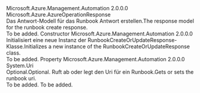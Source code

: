 <Type Name="RunbookCreateOrUpdateResponse" FullName="Microsoft.Azure.Management.Automation.Models.RunbookCreateOrUpdateResponse">
  <TypeSignature Language="C#" Value="public class RunbookCreateOrUpdateResponse : Microsoft.Azure.AzureOperationResponse" />
  <TypeSignature Language="ILAsm" Value=".class public auto ansi beforefieldinit RunbookCreateOrUpdateResponse extends Microsoft.Azure.AzureOperationResponse" />
  <TypeSignature Language="DocId" Value="T:Microsoft.Azure.Management.Automation.Models.RunbookCreateOrUpdateResponse" />
  <TypeSignature Language="VB.NET" Value="Public Class RunbookCreateOrUpdateResponse&#xA;Inherits AzureOperationResponse" />
  <TypeSignature Language="F#" Value="type RunbookCreateOrUpdateResponse = class&#xA;    inherit AzureOperationResponse" />
  <AssemblyInfo>
    <AssemblyName>Microsoft.Azure.Management.Automation</AssemblyName>
    <AssemblyVersion>2.0.0.0</AssemblyVersion>
  </AssemblyInfo>
  <Base>
    <BaseTypeName>Microsoft.Azure.AzureOperationResponse</BaseTypeName>
  </Base>
  <Interfaces />
  <Docs>
    <summary>
            <span data-ttu-id="df113-101">Das Antwort-Modell für das Runbook Antwort erstellen.</span><span class="sxs-lookup"><span data-stu-id="df113-101">The response model for the runbook create response.</span></span>
            </summary>
    <remarks>To be added.</remarks>
  </Docs>
  <Members>
    <Member MemberName=".ctor">
      <MemberSignature Language="C#" Value="public RunbookCreateOrUpdateResponse ();" />
      <MemberSignature Language="ILAsm" Value=".method public hidebysig specialname rtspecialname instance void .ctor() cil managed" />
      <MemberSignature Language="DocId" Value="M:Microsoft.Azure.Management.Automation.Models.RunbookCreateOrUpdateResponse.#ctor" />
      <MemberSignature Language="VB.NET" Value="Public Sub New ()" />
      <MemberType>Constructor</MemberType>
      <AssemblyInfo>
        <AssemblyName>Microsoft.Azure.Management.Automation</AssemblyName>
        <AssemblyVersion>2.0.0.0</AssemblyVersion>
      </AssemblyInfo>
      <Parameters />
      <Docs>
        <summary>
            <span data-ttu-id="df113-102">Initialisiert eine neue Instanz der RunbookCreateOrUpdateResponse-Klasse.</span><span class="sxs-lookup"><span data-stu-id="df113-102">Initializes a new instance of the RunbookCreateOrUpdateResponse class.</span></span>
            </summary>
        <remarks>To be added.</remarks>
      </Docs>
    </Member>
    <Member MemberName="RunbookUri">
      <MemberSignature Language="C#" Value="public Uri RunbookUri { get; set; }" />
      <MemberSignature Language="ILAsm" Value=".property instance class System.Uri RunbookUri" />
      <MemberSignature Language="DocId" Value="P:Microsoft.Azure.Management.Automation.Models.RunbookCreateOrUpdateResponse.RunbookUri" />
      <MemberSignature Language="VB.NET" Value="Public Property RunbookUri As Uri" />
      <MemberSignature Language="F#" Value="member this.RunbookUri : Uri with get, set" Usage="Microsoft.Azure.Management.Automation.Models.RunbookCreateOrUpdateResponse.RunbookUri" />
      <MemberType>Property</MemberType>
      <AssemblyInfo>
        <AssemblyName>Microsoft.Azure.Management.Automation</AssemblyName>
        <AssemblyVersion>2.0.0.0</AssemblyVersion>
      </AssemblyInfo>
      <ReturnValue>
        <ReturnType>System.Uri</ReturnType>
      </ReturnValue>
      <Docs>
        <summary>
            <span data-ttu-id="df113-103">Optional.</span><span class="sxs-lookup"><span data-stu-id="df113-103">Optional.</span></span> <span data-ttu-id="df113-104">Ruft ab oder legt den Uri für ein Runbook.</span><span class="sxs-lookup"><span data-stu-id="df113-104">Gets or sets the runbook uri.</span></span>
            </summary>
        <value>To be added.</value>
        <remarks>To be added.</remarks>
      </Docs>
    </Member>
  </Members>
</Type>